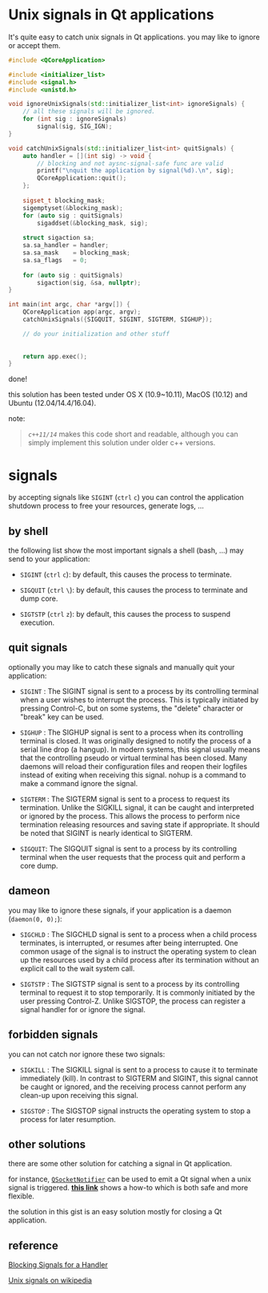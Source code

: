 # Unix signals in Qt applications

It's quite easy to catch unix signals in Qt applications. you may like to ignore or accept them.

```cpp
#include <QCoreApplication>

#include <initializer_list>
#include <signal.h>
#include <unistd.h>

void ignoreUnixSignals(std::initializer_list<int> ignoreSignals) {
    // all these signals will be ignored.
    for (int sig : ignoreSignals)
        signal(sig, SIG_IGN);
}

void catchUnixSignals(std::initializer_list<int> quitSignals) {
    auto handler = [](int sig) -> void {
        // blocking and not aysnc-signal-safe func are valid
        printf("\nquit the application by signal(%d).\n", sig);
        QCoreApplication::quit();
    };
    
    sigset_t blocking_mask;   
    sigemptyset(&blocking_mask);  
    for (auto sig : quitSignals) 
        sigaddset(&blocking_mask, sig);  
        
    struct sigaction sa;   
    sa.sa_handler = handler;   
    sa.sa_mask    = blocking_mask;  
    sa.sa_flags   = 0;    
    
    for (auto sig : quitSignals)   
        sigaction(sig, &sa, nullptr);
}

int main(int argc, char *argv[]) {
    QCoreApplication app(argc, argv);
    catchUnixSignals({SIGQUIT, SIGINT, SIGTERM, SIGHUP});

    // do your initialization and other stuff
    
    
    return app.exec();
}
```
done!

this solution has been tested under OS X (10.9~10.11), MacOS (10.12) and Ubuntu (12.04/14.4/16.04).


note:
> *`c++11/14`* makes this code short and readable, although you can simply implement this solution under older c++ versions. 



# signals
by accepting signals like `SIGINT` (`ctrl` `c`) you can control the application shutdown process to free your resources, generate logs, ...


## by shell
the following list show the most important signals a shell (bash, ...) may send to your application:

* `SIGINT` (`ctrl` `c`): by default, this causes the process to terminate.

* `SIGQUIT` (`ctrl` `\`): by default, this causes the process to terminate and dump core.

* `SIGTSTP` (`ctrl` `z`): by default, this causes the process to suspend execution.

## quit signals
optionally you may like to catch these signals and manually quit your application:

* `SIGINT` : The SIGINT signal is sent to a process by its controlling terminal when a user wishes to interrupt the process. This is typically initiated by pressing Control-C, but on some systems, the "delete" character or "break" key can be used.

* `SIGHUP` : The SIGHUP signal is sent to a process when its controlling terminal is closed. It was originally designed to notify the process of a serial line drop (a hangup). In modern systems, this signal usually means that the controlling pseudo or virtual terminal has been closed. Many daemons will reload their configuration files and reopen their logfiles instead of exiting when receiving this signal. nohup is a command to make a command ignore the signal.

* `SIGTERM` : The SIGTERM signal is sent to a process to request its termination. Unlike the SIGKILL signal, it can be caught and interpreted or ignored by the process. This allows the process to perform nice termination releasing resources and saving state if appropriate. It should be noted that SIGINT is nearly identical to SIGTERM.

* `SIGQUIT`: The SIGQUIT signal is sent to a process by its controlling terminal when the user requests that the process quit and perform a core dump.

## dameon
you may like to ignore these signals, if your application is a daemon (`daemon(0, 0);`):

* `SIGCHLD` : The SIGCHLD signal is sent to a process when a child process terminates, is interrupted, or resumes after being interrupted. One common usage of the signal is to instruct the operating system to clean up the resources used by a child process after its termination without an explicit call to the wait system call.

* `SIGTSTP` : The SIGTSTP signal is sent to a process by its controlling terminal to request it to stop temporarily. It is commonly initiated by the user pressing Control-Z. Unlike SIGSTOP, the process can register a signal handler for or ignore the signal.
	

## forbidden signals
you can not catch nor ignore these two signals:

* `SIGKILL` : The SIGKILL signal is sent to a process to cause it to terminate immediately (kill). In contrast to SIGTERM and SIGINT, this signal cannot be caught or ignored, and the receiving process cannot perform any clean-up upon receiving this signal.

* `SIGSTOP` : The SIGSTOP signal instructs the operating system to stop a process for later resumption.


## other solutions
there are some other solution for catching a signal in Qt application.

for instance, [`QSocketNotifier`](http://qt-project.org/doc/qt-5/qsocketnotifier.html) can be used to emit a Qt signal when a unix signal is triggered. [**this link**](http://qt-project.org/doc/qt-5/unix-signals.html) shows a how-to which is both safe and more flexible.


the solution in this gist is an easy solution mostly for closing a Qt application.


## reference
[Blocking Signals for a Handler](https://www.gnu.org/software/libc/manual/html_node/Blocking-for-Handler.html#Blocking-for-Handler)

[Unix signals on wikipedia](http://en.wikipedia.org/wiki/Unix_signal)
